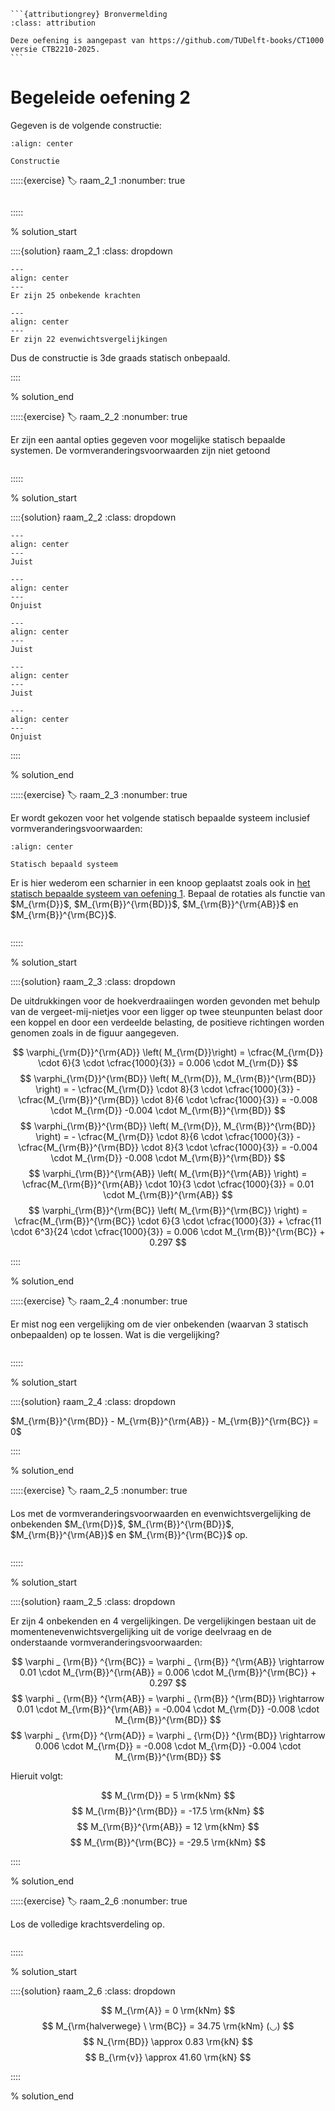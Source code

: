 ````{margin}
```{attributiongrey} Bronvermelding
:class: attribution

Deze oefening is aangepast van https://github.com/TUDelft-books/CT1000 versie CTB2210-2025.
```
````

# Begeleide oefening 2

Gegeven is de volgende constructie:

```{figure} ./lesoefeningen_data/structure.svg
:align: center

Constructie
```

:::::{exercise}
:label: raam_2_1
:nonumber: true

```{h5p} https://tudelft.h5p.com/content/1292652260765673357/embed
```


:::::

% solution_start

::::{solution} raam_2_1
:class: dropdown

```{figure} lesoefeningen_data/Onbekenden.svg
---
align: center
---
Er zijn 25 onbekende krachten
```

```{figure} lesoefeningen_data/Vergelijkingen.svg
---
align: center
---
Er zijn 22 evenwichtsvergelijkingen
```

Dus de constructie is 3de graads statisch onbepaald. 

::::

% solution_end

:::::{exercise}
:label: raam_2_2
:nonumber: true

Er zijn een aantal opties gegeven voor mogelijke statisch bepaalde systemen. De vormveranderingsvoorwaarden zijn niet getoond

```{h5p} https://tudelft.h5p.com/content/1292652255908105857/embed
```

:::::

% solution_start

::::{solution} raam_2_2
:class: dropdown

```{figure} lesoefeningen_data/Oplosmethode_optie1.svg
---
align: center
---
Juist
```

```{figure} lesoefeningen_data/Oplosmethode_optie2.svg
---
align: center
---
Onjuist
```

```{figure} lesoefeningen_data/Oplosmethode_optie3.svg
---
align: center
---
Juist
```

```{figure} lesoefeningen_data/Oplosmethode_optie4.svg
---
align: center
---
Juist
```

```{figure} lesoefeningen_data/Oplosmethode_optie5.svg
---
align: center
---
Onjuist
```

::::

% solution_end

:::::{exercise}
:label: raam_2_3
:nonumber: true

Er wordt gekozen voor het volgende statisch bepaalde systeem inclusief vormveranderingsvoorwaarden:

```{figure} ./lesoefeningen_data/structure2.svg
:align: center

Statisch bepaald systeem
```

Er is hier wederom een scharnier in een knoop geplaatst zoals ook in [het statisch bepaalde systeem van oefening 1](statisch_onbepaald_C). Bepaal de rotaties als functie van $M_{\rm{D}}$, $M_{\rm{B}}^{\rm{BD}}$, $M_{\rm{B}}^{\rm{AB}}$ en $M_{\rm{B}}^{\rm{BC}}$.

```{h5p} https://tudelft.h5p.com/content/1292652275086136557/embed
```

:::::

% solution_start

::::{solution} raam_2_3
:class: dropdown

De uitdrukkingen voor de hoekverdraaiingen worden gevonden met behulp van de vergeet-mij-nietjes voor een ligger op twee steunpunten belast door een koppel en door een verdeelde belasting, de positieve richtingen worden genomen zoals in de figuur aangegeven. 

$$ \varphi_{\rm{D}}^{\rm{AD}} \left( M_{\rm{D}}\right) = \cfrac{M_{\rm{D}} \cdot 6}{3 \cdot \cfrac{1000}{3}} = 0.006 \cdot M_{\rm{D}} $$
$$ \varphi_{\rm{D}}^{\rm{BD}} \left( M_{\rm{D}}, M_{\rm{B}}^{\rm{BD}} \right) = - \cfrac{M_{\rm{D}} \cdot 8}{3 \cdot \cfrac{1000}{3}} - \cfrac{M_{\rm{B}}^{\rm{BD}} \cdot 8}{6 \cdot \cfrac{1000}{3}} = -0.008 \cdot  M_{\rm{D}} -0.004 \cdot M_{\rm{B}}^{\rm{BD}} $$
$$ \varphi_{\rm{B}}^{\rm{BD}} \left( M_{\rm{D}}, M_{\rm{B}}^{\rm{BD}} \right) = - \cfrac{M_{\rm{D}} \cdot 8}{6 \cdot \cfrac{1000}{3}} - \cfrac{M_{\rm{B}}^{\rm{BD}} \cdot 8}{3 \cdot \cfrac{1000}{3}} = -0.004 \cdot  M_{\rm{D}} -0.008 \cdot M_{\rm{B}}^{\rm{BD}} $$
$$ \varphi_{\rm{B}}^{\rm{AB}} \left( M_{\rm{B}}^{\rm{AB}} \right) = \cfrac{M_{\rm{B}}^{\rm{AB}} \cdot 10}{3 \cdot \cfrac{1000}{3}} = 0.01 \cdot M_{\rm{B}}^{\rm{AB}} $$
$$ \varphi_{\rm{B}}^{\rm{BC}} \left( M_{\rm{B}}^{\rm{BC}} \right) = \cfrac{M_{\rm{B}}^{\rm{BC}} \cdot 6}{3 \cdot \cfrac{1000}{3}} + \cfrac{11 \cdot 6^3}{24 \cdot \cfrac{1000}{3}} = 0.006 \cdot M_{\rm{B}}^{\rm{BC}} + 0.297 $$

::::

% solution_end

:::::{exercise}
:label: raam_2_4
:nonumber: true

Er mist nog een vergelijking om de vier onbekenden (waarvan 3 statisch onbepaalden) op te lossen. Wat is die vergelijking?

```{h5p} https://tudelft.h5p.com/content/1292652280843962007/embed
```

:::::

% solution_start

::::{solution} raam_2_4
:class: dropdown

$M_{\rm{B}}^{\rm{BD}} - M_{\rm{B}}^{\rm{AB}} - M_{\rm{B}}^{\rm{BC}}  = 0$

::::

% solution_end

:::::{exercise}
:label: raam_2_5
:nonumber: true

Los met de vormveranderingsvoorwaarden en evenwichtsvergelijking de onbekenden $M_{\rm{D}}$, $M_{\rm{B}}^{\rm{BD}}$, $M_{\rm{B}}^{\rm{AB}}$ en $M_{\rm{B}}^{\rm{BC}}$ op.

```{h5p} https://tudelft.h5p.com/content/1292652282254607197/embed
```

:::::

% solution_start

::::{solution} raam_2_5
:class: dropdown

Er zijn 4 onbekenden en 4 vergelijkingen. De vergelijkingen bestaan uit de momentenevenwichtsvergelijking uit de vorige deelvraag en de onderstaande vormveranderingsvoorwaarden:

$$ \varphi _ {\rm{B}} ^{\rm{BC}} = \varphi _ {\rm{B}} ^{\rm{AB}} \rightarrow 0.01 \cdot M_{\rm{B}}^{\rm{AB}} = 0.006 \cdot M_{\rm{B}}^{\rm{BC}} + 0.297 $$
$$ \varphi _ {\rm{B}} ^{\rm{AB}} = \varphi _ {\rm{B}} ^{\rm{BD}} \rightarrow 0.01 \cdot M_{\rm{B}}^{\rm{AB}} = -0.004 \cdot  M_{\rm{D}} -0.008 \cdot M_{\rm{B}}^{\rm{BD}} $$
$$ \varphi _ {\rm{D}} ^{\rm{AD}} = \varphi _ {\rm{D}} ^{\rm{BD}} \rightarrow  0.006 \cdot M_{\rm{D}} = -0.008 \cdot  M_{\rm{D}} -0.004 \cdot M_{\rm{B}}^{\rm{BD}} $$

Hieruit volgt:

$$ M_{\rm{D}} = 5 \rm{kNm} $$
$$ M_{\rm{B}}^{\rm{BD}} = -17.5 \rm{kNm} $$
$$ M_{\rm{B}}^{\rm{AB}} = 12 \rm{kNm} $$
$$ M_{\rm{B}}^{\rm{BC}} = -29.5 \rm{kNm} $$

::::

% solution_end

:::::{exercise}
:label: raam_2_6
:nonumber: true

Los de volledige krachtsverdeling op.

```{h5p} https://tudelft.h5p.com/content/1292652285215101017/embed
```

:::::

% solution_start

::::{solution} raam_2_6
:class: dropdown

$$ M_{\rm{A}} = 0 \rm{kNm} $$
$$ M_{\rm{halverwege} \ \rm{BC}} = 34.75 \rm{kNm} (◡) $$ 
$$ N_{\rm{BD}} \approx 0.83  \rm{kN} $$
$$ B_{\rm{v}} \approx 41.60 \rm{kN} $$

::::

% solution_end
